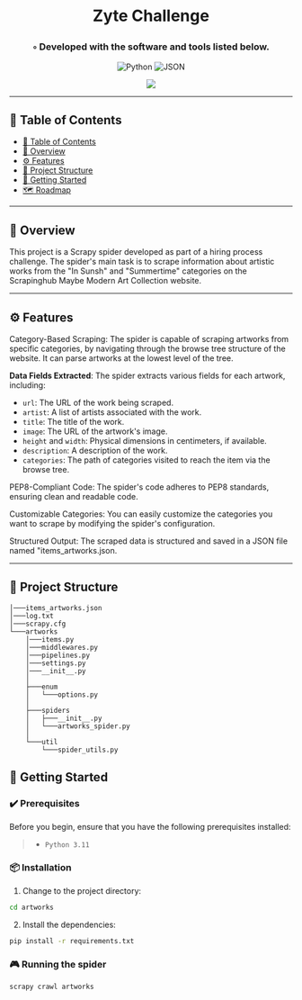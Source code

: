 <div align="center">
<h1 align="center">

<br>Zyte Challenge
</h1>
<h3>◦ Developed with the software and tools listed below.</h3>

<p align="center">
<img src="https://img.shields.io/badge/Python-3776AB.svg?style&logo=Python&logoColor=white" alt="Python" />
<img src="https://img.shields.io/badge/JSON-000000.svg?style&logo=JSON&logoColor=white" alt="JSON" />
</p>
<img src="https://scrapy.org/img/scrapylogo.png"/>
</div>

---

## 📒 Table of Contents
- [📒 Table of Contents](#-table-of-contents)
- [📍 Overview](#-overview)
- [⚙️ Features](#-features)
- [📂 Project Structure](#project-structure)
- [🚀 Getting Started](#-getting-started)
- [🗺 Roadmap](#-roadmap)
---


## 📍 Overview

This project is a Scrapy spider developed as part of a hiring process challenge. The spider's main task is to scrape information about artistic works from the "In Sunsh" and "Summertime" categories on the Scrapinghub Maybe Modern Art Collection website.

---

## ⚙️ Features


Category-Based Scraping: The spider is capable of scraping artworks from specific categories, by navigating through the browse tree structure of the website. It can parse artworks at the lowest level of the tree.


**Data Fields Extracted**: The spider extracts various fields for each artwork, including:
   - `url`: The URL of the work being scraped.
   - `artist`: A list of artists associated with the work.
   - `title`: The title of the work.
   - `image`: The URL of the artwork's image.
   - `height` and `width`: Physical dimensions in centimeters, if available.
   - `description`: A description of the work.
   - `categories`: The path of categories visited to reach the item via the browse tree.


PEP8-Compliant Code: The spider's code adheres to PEP8 standards, ensuring clean and readable code.

Customizable Categories: You can easily customize the categories you want to scrape by modifying the spider's configuration.

Structured Output: The scraped data is structured and saved in a JSON file named "items_artworks.json.

---


## 📂 Project Structure
```
│───items_artworks.json
│───log.txt
│───scrapy.cfg
└───artworks
    │───items.py
    │───middlewares.py
    │───pipelines.py
    │───settings.py
    │───__init__.py
    │
    ├───enum
    │   └───options.py
    │
    ├───spiders
    │   ├───__init__.py
    │   └───artworks_spider.py 
    │
    └───util
        └───spider_utils.py
```

## 🚀 Getting Started

### ✔️ Prerequisites

Before you begin, ensure that you have the following prerequisites installed:
> - `Python 3.11`


### 📦 Installation


1. Change to the project directory:
```sh
cd artworks
```

2. Install the dependencies:
```sh
pip install -r requirements.txt
```

### 🎮 Running the spider

```sh
scrapy crawl artworks
```

